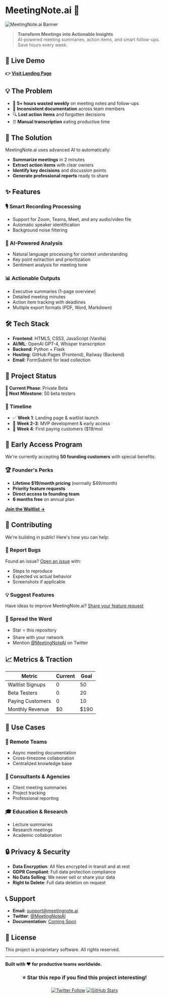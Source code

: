 # MeetingNote.ai 🤖

![MeetingNote.ai Banner](https://via.placeholder.com/1200x400/6366F1/FFFFFF?text=MeetingNote.ai+-+AI+Meeting+Summaries)

> **Transform Meetings into Actionable Insights**  
> AI-powered meeting summaries, action items, and smart follow-ups. Save hours every week.

## 🚀 Live Demo

**👉 [Visit Landing Page](https://ton-username.github.io/meetingnote-ai/)**

## 💡 The Problem

- 🤯 **5+ hours wasted weekly** on meeting notes and follow-ups
- 📝 **Inconsistent documentation** across team members  
- 🔍 **Lost action items** and forgotten decisions
- ⏰ **Manual transcription** eating productive time

## 🎯 The Solution

MeetingNote.ai uses advanced AI to automatically:
- **Summarize meetings** in 2 minutes
- **Extract action items** with clear owners
- **Identify key decisions** and discussion points
- **Generate professional reports** ready to share

## ✨ Features

### 🎙️ Smart Recording Processing
- Support for Zoom, Teams, Meet, and any audio/video file
- Automatic speaker identification
- Background noise filtering

### 🤖 AI-Powered Analysis  
- Natural language processing for context understanding
- Key point extraction and prioritization
- Sentiment analysis for meeting tone

### 📊 Actionable Outputs
- Executive summaries (1-page overview)
- Detailed meeting minutes
- Action item tracking with deadlines
- Multiple export formats (PDF, Word, Markdown)

## 🛠️ Tech Stack

- **Frontend**: HTML5, CSS3, JavaScript (Vanilla)
- **AI/ML**: OpenAI GPT-4, Whisper transcription
- **Backend**: Python + Flask
- **Hosting**: GitHub Pages (Frontend), Railway (Backend)
- **Email**: FormSubmit for lead collection

## 🚧 Project Status

**📍 Current Phase**: Private Beta  
**🎯 Next Milestone**: 50 beta testers

### 📅 Timeline
- ✅ **Week 1**: Landing page & waitlist launch
- 🔄 **Week 2-3**: MVP development & early access
- 🎯 **Week 4**: First paying customers ($19/mo)

## 🎪 Early Access Program

We're currently accepting **50 founding customers** with special benefits:

### 🏆 Founder's Perks
- **Lifetime $19/month pricing** (normally $49/month)
- **Priority feature requests**
- **Direct access to founding team**
- **6 months free** on annual plan

**[Join the Waitlist →](https://baiddu-ffk.github.io/meetingnote-ai/#waitlist)**

## 🤝 Contributing

We're building in public! Here's how you can help:

### 🐛 Report Bugs
Found an issue? [Open an issue](https://github.com/baiddu-ffk/meetingnote-ai/issues) with:
- Steps to reproduce
- Expected vs actual behavior
- Screenshots if applicable

### 💡 Suggest Features
Have ideas to improve MeetingNote.ai? 
[Share your feature request](https://github.com/baiddu-ffk/meetingnote-ai/issues)

### 🚀 Spread the Word
- Star ⭐ this repository
- Share with your network
- Mention [@MeetingNoteAI](https://twitter.com) on Twitter

## 📈 Metrics & Traction

| Metric | Current | Goal |
|--------|---------|------|
| Waitlist Signups | 0 | 50 |
| Beta Testers | 0 | 20 |
| Paying Customers | 0 | 10 |
| Monthly Revenue | $0 | $190 |

## 🏢 Use Cases

### 👥 Remote Teams
- Async meeting documentation
- Cross-timezone collaboration
- Centralized knowledge base

### 💼 Consultants & Agencies
- Client meeting summaries
- Project tracking
- Professional reporting

### 🎓 Education & Research
- Lecture summaries
- Research meetings
- Academic collaboration

## 🔒 Privacy & Security

- **Data Encryption**: All files encrypted in transit and at rest
- **GDPR Compliant**: Full data protection compliance
- **No Data Selling**: We never sell or share your data
- **Right to Delete**: Full data deletion on request

## 📞 Support

- **Email**: support@meetingnote.ai
- **Twitter**: [@MeetingNoteAI](https://twitter.com)
- **Documentation**: [Coming Soon]()

## 📄 License

This project is proprietary software. All rights reserved.

---

**Built with ❤️ for productive teams worldwide.**

<div align="center">

### ⭐ Star this repo if you find this project interesting!

[![Twitter Follow](https://img.shields.io/twitter/follow/MeetingNoteAI?style=social)](https://twitter.com/MeetingNoteAI)
[![GitHub Stars](https://img.shields.io/github/stars/baiddu-ffk/meetingnote-ai?style=social)](https://github.com/baiddu-ffk/meetingnote-ai)

</div>
